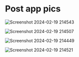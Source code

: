 # Post app  pics



![Screenshot 2024-02-19 214543](https://github.com/swarupe7/acterio/assets/85427735/1f4ded62-50a8-49ae-ab24-e05a7a2e40a3)

![Screenshot 2024-02-19 214507](https://github.com/swarupe7/acterio/assets/85427735/e7958a81-1cc3-49c5-9baa-fd28021d5af9)

![Screenshot 2024-02-19 214449](https://github.com/swarupe7/acterio/assets/85427735/1e3613ac-2f86-4bf3-8d57-b98c4ebd9b92)

![Screenshot 2024-02-19 214521](https://github.com/swarupe7/acterio/assets/85427735/4cd6c30c-aede-4695-adc6-63a5929ac4ea)
